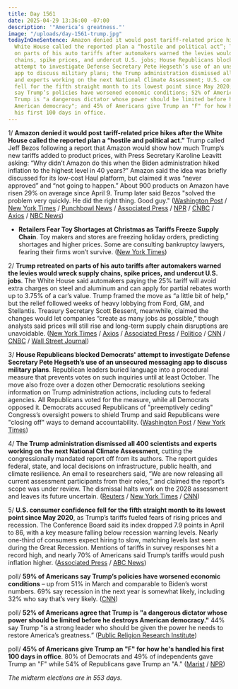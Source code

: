 ```yaml
---
title: Day 1561
date: 2025-04-29 13:36:00 -07:00
description: '"America’s greatness."'
image: "/uploads/day-1561-trump.jpg"
todayInOneSentence: Amazon denied it would post tariff-related price hikes after the
  White House called the reported plan a “hostile and political act”; Trump retreated
  on parts of his auto tariffs after automakers warned the levies would wreck supply
  chains, spike prices, and undercut U.S. jobs; House Republicans blocked Democrats'
  attempt to investigate Defense Secretary Pete Hegseth’s use of an unsecured messaging
  app to discuss military plans; the Trump administration dismissed all 400 scientists
  and experts working on the next National Climate Assessment; U.S. consumer confidence
  fell for the fifth straight month to its lowest point since May 2020; 59% of Americans
  say Trump’s policies have worsened economic conditions; 52% of Americans agree that
  Trump is "a dangerous dictator whose power should be limited before he destroys
  American democracy"; and 45% of Americans give Trump an "F" for how he's handled
  his first 100 days in office.
---
```


1/ **Amazon denied it would post tariff-related price hikes after the White House called the reported plan a “hostile and political act.”** Trump called Jeff Bezos following a report that Amazon would show how much Trump’s new tariffs added to product prices, with Press Secretary Karoline Leavitt asking: “Why didn’t Amazon do this when the Biden administration hiked inflation to the highest level in 40 years?” Amazon said the idea was briefly discussed for its low-cost Haul platform, but claimed it was “never approved” and “not going to happen.” About 900 products on Amazon have risen 29% on average since April 9. Trump later said Bezos "solved the problem very quickly. He did the right thing. Good guy." ([Washington Post](https://www.washingtonpost.com/business/2025/04/29/amazon-trump-tariffs-leavitt/) / [New York Times](https://www.nytimes.com/2025/04/29/us/politics/trump-amazon-tariffs-prices.html) / [Punchbowl News](https://punchbowl.news/article/tech/amazon-display-tariff-costs/) / [Associated Press](https://apnews.com/article/amazon-tariff-prices-trump-white-house-8598569632263872a6c04f7ef330c0fd) / [NPR](https://www.npr.org/2025/04/29/nx-s1-5380935/amazon-tariffs) / [CNBC](https://www.cnbc.com/2025/04/29/white-house-blasts-amazon-over-tariff-cost-report-hostile-and-political-act.html) / [Axios](https://www.axios.com/2025/04/29/tariffs-amazon-prime-day-sellers-report) / [NBC News](https://www.nbcnews.com/business/business-news/amazon-says-considered-listing-tariff-charges-ultracheap-haul-site-whi-rcna203480))

* **Retailers Fear Toy Shortages at Christmas as Tariffs Freeze Supply Chain**. Toy makers and stores are freezing holiday orders, predicting shortages and higher prices. Some are consulting bankruptcy lawyers, fearing their firms won’t survive. ([New York Times](https://www.nytimes.com/2025/04/29/business/trump-tariffs-christmas-china.html))

2/ **Trump retreated on parts of his auto tariffs after automakers warned the levies would wreck supply chains, spike prices, and undercut U.S. jobs**. The White House said automakers paying the 25% tariff will avoid extra charges on steel and aluminum and can apply for partial rebates worth up to 3.75% of a car’s value. Trump framed the move as “a little bit of help,” but the relief followed weeks of heavy lobbying from Ford, GM, and Stellantis. Treasury Secretary Scott Bessent, meanwhile, claimed the changes would let companies “create as many jobs as possible,” though analysts said prices will still rise and long-term supply chain disruptions are unavoidable. ([New York Times](https://www.nytimes.com/2025/04/28/us/politics/trump-tariffs-cars-auto.html) / [Axios](https://www.axios.com/2025/04/29/trump-auto-tariffs-lutnick-deal-commerce) / [Associated Press](https://apnews.com/article/trump-tariffs-automakers-factories-relief-25a400c98e02c01c8c54502384e267e1) / [Politico](https://www.politico.com/news/2025/04/29/white-house-automaker-tariff-relief-00315624) / [CNN](https://www.cnn.com/2025/04/28/business/us-auto-tariffs-easing-deal-intl-hnk/index.html) / [CNBC](https://www.cnbc.com/2025/04/29/trump-auto-tariffs.html) / [Wall Street Journal](https://www.wsj.com/business/autos/trump-tariffs-autos-exceptions-fc634efd))

3/ **House Republicans blocked Democrats' attempt to investigate Defense Secretary Pete Hegseth’s use of an unsecured messaging app to discuss military plans**. Republican leaders buried language into a procedural measure that prevents votes on such inquiries until at least October. The move also froze over a dozen other Democratic resolutions seeking information on Trump administration actions, including cuts to federal agencies. All Republicans voted for the measure, while all Democrats opposed it. Democrats accused Republicans of "preemptively ceding" Congress’s oversight powers to shield Trump and said Republicans were "closing off" ways to demand accountability. ([Washington Post](https://www.washingtonpost.com/politics/2025/04/29/trump-presidency-news-100-days/#link-7RO5WJFU2REXDDYEBZ7RSWJUZE) / [New York Times](https://www.nytimes.com/2025/04/29/us/politics/house-republicans-trump-information.html))

4/ **The Trump administration dismissed all 400 scientists and experts working on the next National Climate Assessment**, cutting the congressionally mandated report off from its authors. The report guides federal, state, and local decisions on infrastructure, public health, and climate resilience. An email to researchers said, “We are now releasing all current assessment participants from their roles,” and claimed the report’s scope was under review. The dismissal halts work on the 2028 assessment and leaves its future uncertain. ([Reuters](https://www.reuters.com/sustainability/cop/trump-administration-dismisses-all-authors-key-climate-report-email-says-2025-04-28/) / [New York Times](https://www.nytimes.com/2025/04/28/climate/national-climate-assessment-authors-dismissed.html) / [CNN](https://www.cnn.com/2025/04/29/climate/trump-dismisses-climate-report-authors/index.html))

5/ **U.S. consumer confidence fell for the fifth straight month to its lowest point since May 2020**, as Trump’s tariffs fueled fears of rising prices and recession. The Conference Board said its index dropped 7.9 points in April to 86, with a key measure falling below recession warning levels. Nearly one-third of consumers expect hiring to slow, matching levels last seen during the Great Recession. Mentions of tariffs in survey responses hit a record high, and nearly 70% of Americans said Trump’s tariffs would push inflation higher. ([Associated Press](https://apnews.com/article/economy-confidence-tariffs-f3cb9058971c008127f8dc22c8933296) / [ABC News](https://abcnews.go.com/Business/consumer-gloom-amid-trumps-tariffs-expected-worsened-april/story?id=121233738))

poll/ **59% of Americans say Trump’s policies have worsened economic conditions** – up from 51% in March and comparable to Biden’s worst numbers. 69% say recession in the next year is somewhat likely, including 32% who say that’s very likely. ([CNN](https://www.cnn.com/2025/04/28/politics/poll-trump-economy-tariffs/index.html))

poll/ **52% of Americans agree that Trump is "a dangerous dictator whose power should be limited before he destroys American democracy."** 44% say Trump "is a strong leader who should be given the power he needs to restore America’s greatness.” ([Public Religion Research Institute](https://www.prri.org/research/democracy-at-a-crossroads-how-americans-view-trumps-first-100-days-in-office/))
 
poll/ **45% of Americans give Trump an "F" for how he's handled his first 100 days in office**. 80% of Democrats and 49% of independents gave Trump an "F" while 54% of Republicans gave Trump an "A." ([Marist](https://maristpoll.marist.edu/polls/president-trumps-first-100-days-april-2025/) / [NPR](https://www.npr.org/2025/04/29/nx-s1-5379596/trump-100-days-polling-grade-approval-rating))

*The midterm elections are in 553 days.*